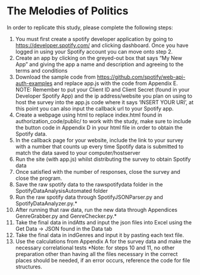 # The Melodies of Politics
In order to replicate this study, please complete the following steps:
1.	You must first create a spotify developer application by going to https://developer.spotify.com/ and clicking dashboard. Once you have logged in using your Spotify account you can move onto step 2.
2.	Create an app by clicking on the greyed-out box that says “My New App” and giving the app a name and description and agreeing to the terms and conditions
3.	Download the sample code from https://github.com/spotify/web-api-auth-examples and replace app.js with the code from Appendix E. NOTE: Remember to put your Client ID and Client Secret (found in your Developer Spotify App) and the ip address/website you plan on using to host the survey into the app.js code where it says ‘INSERT YOUR URI’, at this point you can also input the callback url to your Spotify app.
4.	Create a webpage using html to replace index.html found in authorization_code/public/ to work with the study, make sure to include the button code in Appendix D in your html file in order to obtain the Spotify data.
5.	In the callback page for your website, include the link to your survey with a number that counts up every time Spotify data is submitted to match the data saved to your computer/hostserver
6.	Run the site (with app.js) whilst distributing the survey to obtain Spotify data
7.	Once satisfied with the number of responses, close the survey and close the program.
8.	Save the raw spotify data to the rawspotifydata folder in the SpotifyDataAnalysisAutomated folder
9.	Run the raw spotify data through SpotifyJSONParser.py and SpotifyDataAnalyzer.py.*
10.	After running that raw data, run the new data through Appendices GenreGrabber.py and GenreChecker.py.*
11.	Take the final data in indAtts and input the json files into Excel using the Get Data -> JSON found in the Data tab
12.	Take the final data in indGenres and input it by pasting each text file.
13.	Use the calculations from Appendix A for the survey data and make the necessary correlational tests
*Note: for steps 10 and 11, no other preparation other than having all the files necessary in the correct places should be needed, if an error occurs, reference the code for file structures.

